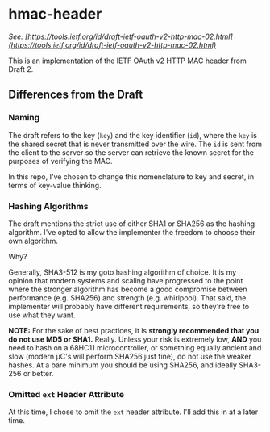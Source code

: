 # hmac-header

_See: [https://tools.ietf.org/id/draft-ietf-oauth-v2-http-mac-02.html](https://tools.ietf.org/id/draft-ietf-oauth-v2-http-mac-02.html)_

This is an implementation of the IETF OAuth v2 HTTP MAC header from Draft 2.

## Differences from the Draft

### Naming

The draft refers to the key (`key`) and the key identifier (`id`), where the `key` is the shared secret that is never transmitted over the wire. The `id` is sent from the client to the server so the server can retrieve the known secret for the purposes of verifying the MAC.

In this repo, I've chosen to change this nomenclature to key and secret, in terms of key-value thinking.

### Hashing Algorithms

The draft mentions the strict use of either SHA1 or SHA256 as the hashing algorithm. I've opted to allow the implementer the freedom to choose their own algorithm.

Why?

Generally, SHA3-512 is my goto hashing algorithm of choice. It is my opinion that modern systems and scaling have progressed to the point where the stronger algorithm has become a good compromise between performance (e.g. SHA256) and strength (e.g. whirlpool). That said, the implementer will probably have different requirements, so they're free to use what they want.

**NOTE:** For the sake of best practices, it is **strongly recommended that you do not use MD5 or SHA1.** Really. Unless your risk is extremely low, **AND** you need to hash on a 68HC11 microcontroller, or something equally ancient and slow (modern μC's will perform SHA256 just fine), do not use the weaker hashes. At a bare minimum you should be using SHA256, and ideally SHA3-256 or better.

### Omitted `ext` Header Attribute

At this time, I chose to omit the `ext` header attribute. I'll add this in at a later time.
